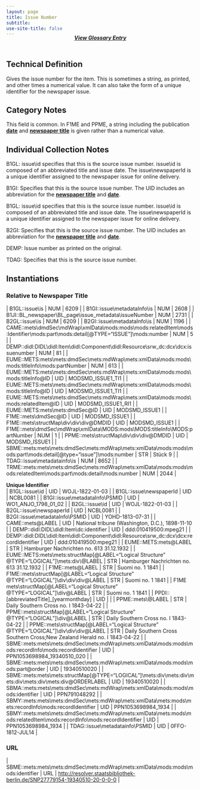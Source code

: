 ```yaml
---
layout: page
title: Issue Number
subtitle:  
use-site-title: false
---
```


<h4 style="text-align:center;font-style:italic;margin-top:-20px;margin-bottom:50px;"><a href="../../glossary/issue-number">View Glossary Entry</a></h4>

## Technical Definition

Gives the issue number for the item. This is sometimes a string, as
printed, and other times a numerical value. It can also take the form of
a unique identifier for the newspaper issue.

## Category Notes

This field is common. In F1ME and PPME, a string including the
publication [**date**](../date) and [**newspaper title**](../newspaper-title) is given rather than a
numerical value.

## Individual Collection Notes

B1GL: issue\\id specifies that this is the source issue number.
issue\\id is composed of an abbreviated title and issue date. The
issue\\newspaperId is a unique identifier assigned to the newspaper
issue for online delivery.

B1GI: Specifies that this is the source issue number. The UID includes
an abbreviation for the [**newspaper title**](../newspaper-title) and [**date**](../date).

B1GL: issue\\id specifies that this is the source issue number.
issue\\id is composed of an abbreviated title and issue date. The
issue\\newspaperId is a unique identifier assigned to the newspaper
issue for online delivery.

B2GI: Specifies that this is the source issue number. The UID includes
an abbreviation for the [**newspaper title**](../newspaper-title) and [**date**](../date).

DEMP: Issue number as printed on the original.

TDAG: Specifies that this is the source issue number.

## Instantiations

### **Relative to Newspaper Title**  

| B1GL::issue\\is  | NUM | 6209  |
| B1GI::issue\\metadataInfo\\is  | NUM | 2608  |
| B1JI::BL\_newspaper\\BL\_page\\issue\_metadata\\issueNumber  | NUM | 2731  |
| B2GL::issue\\is  | NUM | 6209  |
| B2GI::issue\\metadataInfo\\is  | NUM | 1196  |
| CAME::mets\\dmdSec\\mdWrap\\xmlData\\mods:mods\\mods:relatedItem\\mods:Identifier\\mods:part\\mods:detail\[@TYPE=“ISSUE”\]\\mods:number | NUM | 5  |
| DEMP::didl:DIDL\\didl:Item\\didl:Component\\didl:Resource\\srw\_dc:dcx\\dcx:issuenumber  | NUM | 81  |
| EUME::METS:mets\\mets:dmdSec\\mets:mdWrap\\mets:xmlData\\mods:mods\\mods:titleInfo\\mods:partNumber  | NUM | 613  |
| EUME::METS:mets\\mets:dmdSec\\mets:mdWrap\\mets:xmlData\\mods:mods\\mods:titleInfo@ID  | UID | MODSMD\_ISSUE1\_TI1 |
| EUME::METS:mets\\mets:dmdSec\\mets:mdWrap\\mets:xmlData\\mods:mods\\mods:titleInfo@ID  | UID | MODSMD\_ISSUE1\_TI1 |
| EUME::METS:mets\\mets:dmdSec\\mets:mdWrap\\mets:xmlData\\mods:mods\\mods:relatedItem@ID  | UID | MODSMD\_ISSUE1\_RI1 |
| EUME::METS:mets\\mets:dmdSec@ID  | UID | MODSMD\_ISSUE1  |
| F1ME::mets\\dmdSec@ID  | UID | MODSMD\_ISSUE1  |
| F1ME::mets\\structMap\\div\\div\\div@DMDID  | UID | MODSMD\_ISSUE1  |
| F1ME::mets\\dmdSec\\mdWrap\\xmlData\\MODS:mods\\MODS:titleInfo\\MODS:partNumber  | NUM | 1  |
| PPME::mets\\structMap\\div\\div\\div@DMDID  | UID | MODSMD\_ISSUE1  |
| SBME::mets:mets\\mets:dmdSec\\mets:mdWrap\\mets:xmlData\\mods:mods\\mods:part\\mods:detail\[@type=“issue”\]\\mods:number  | STR | Stück 9  |
| TDAG::issue\\metadatainfo\\is  | NUM | 8652  |
| TRME::mets:mets\\mets:dmdSec\\mets:mdWrap\\mets:xmlData\\mods:mods\\mods:relatedItem\\mods:part\\mods:detail\\mods:number  | NUM | 2044  |

**Unique Identifier**  
| B1GL::issue\\id  | UID | WOJL-1822-01-03  |
| B1GL::issue\\newspaperId  | UID | NCBL0081  |
| B1GI::issue\\metadataInfo\\PSMID  | UID | WO1\_ANJO\_1798\_01\_02  |
| B2GL::issue\\id  | UID | WOJL-1822-01-03  |
| B2GL::issue\\newspaperId  | UID | NCBL0081  |
| B2GI::issue\\metadataInfo\\PSMID  | UID | YOHD-1813-07-31  |
| CAME::mets@LABEL  | UID | National tribune (Washington, D.C.), 1898-11-10  |
| DEMP::didl:DIDL\\didl:Item\\dc:identifier  | UID | ddd:010419500:mpeg21  |
| DEMP::didl:DIDL\\didl:Item\\didl:Component\\didl:Resource\\srw\_dc:dcx\\dcx:recordIdentifier  | UID | ddd:010419500:mpeg21  |
| EUME::METS:mets@LABEL  | STR | Hamburger Nachrichten no. 613 31.12.1932  |
| EUME::METS:mets\\mets:structMap\[@LABEL=“Logical Structure” @TYPE=“LOGICAL”\]\\mets:div\\@LABEL  | STR | Hamburger Nachrichten no. 613 31.12.1932  |
| F1ME::mets@LABEL  | STR | Suomi no. 1 1841  |
| F1ME::mets\\structMap\[@LABEL=“Logical Structure” @TYPE=“LOGICAL”\]\\div\\div\\div@LABEL  | STR | Suomi no. 1 1841  |
| F1ME mets\\structMap\[@LABEL=“Logical Structure” @TYPE=“LOGICAL”\]\\div@LABEL  | STR | Suomi no. 1 1841  |
| PPDI::\[abbreviatedTitle\]\_\[yearmonthday\]  | UID |  |
| PPME::mets\\@LABEL  | STR | Daily Southern Cross no. I 1843-04-22  |
| PPME::mets\\structMap\[@LABEL=“Logical Structure” @TYPE=“LOGICAL”\]\\div@LABEL  | STR | Daily Southern Cross no. I 1843-04-22  |
| PPME::mets\\structMap\[@LABEL=“Logical Structure” @TYPE=“LOGICAL”\]\\div\\div\\div@LABEL  | STR | Daily Southern Cross Southern Cross;New Zealand Herald no. I 1843-04-22 |
| SBME::mets:mets\\mets:dmdSec\\mets:mdWrap\\mets:xmlData\\mods:mods\\mods:recordInfo\\mods:recordIdentifier  | UID | PPN1053698984\_19340510\_020  |
| SBME::mets:mets\\mets:dmdSec\\mets:mdWrap\\mets:xmlData\\mods:mods\\mods:part@order  | UID | 19340510020  |
| SBME::mets:mets\\mets:structMap\[@TYPE=“LOGICAL”\]\\mets:div\\mets:div\\mets:div\\mets:div\\mets:div@ORDERLABEL  | UID | 19340510020  |
| SBMA::mets:mets\\mets:dmdSec\\mets:mdWrap\\mets:xmlData\\mods:mods\\mods:identifier  | UID | PPN791048292  |
| SBMY::mets:mets\\mets:dmdSec\\mets:mdWrap\\mets:xmlData\\mets:mods\\mets:recordInfo\\mods:recordIdentifier  | UID | PPN1053698984\_1934  |
| SBMY::mets:mets\\mets:dmdSec\\mets:mdWrap\\mets:xmlData\\mets:mods\\mods:relatedItem\\mods:recordInfo\\mods:recordIdentifier | UID | PPN1053698984\_1934  |
| TDAG::issue\\metadatainfo\\PSMID  | UID | 0FFO-1812-JUL14  |

### **URL**  

| SBME::mets:mets\\mets:dmdSec\\mets:mdWrap\\mets:xmlData\\mods:mods\\mods:identifier | URL | http://resolver.staatsbibliothek-berlin.de/SNP27779154-19340510-20-0-0-0 |
